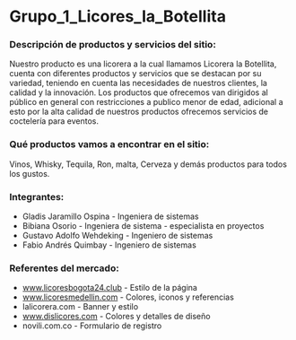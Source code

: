 # Grupo_1_Licores_la_Botellita

### Descripción de productos y servicios del sitio:
Nuestro producto es una licorera a la cual llamamos Licorera la Botellita, cuenta con diferentes productos y servicios que se destacan por su variedad, teniendo en cuenta las necesidades de nuestros clientes, la calidad y la innovación.
Los productos que ofrecemos van dirigidos al público en general con restricciones a publico menor de edad, adicional a esto por la alta calidad de nuestros productos ofrecemos servicios de coctelería para eventos.
 
### Qué productos vamos a encontrar en el sitio:
 Vinos, Whisky, Tequila, Ron, malta, Cerveza y demás productos para todos los gustos.

### Integrantes:
- Gladis Jaramillo Ospina - Ingeniera de sistemas 
- Bibiana Osorio  - Ingeniera de sistema - especialista en proyectos
- Gustavo Adolfo Wehdeking  - Ingeniero de sistemas 
- Fabio Andrés Quimbay  - Ingeniero de sistemas
  
### Referentes del mercado:  
- www.licoresbogota24.club - Estilo de la página 
- www.licoresmedellin.com - Colores, iconos y referencias   
- lalicorera.com  - Banner y estilo
- www.dislicores.com - Colores y detalles de diseño 
- novili.com.co  - Formulario de registro
  
